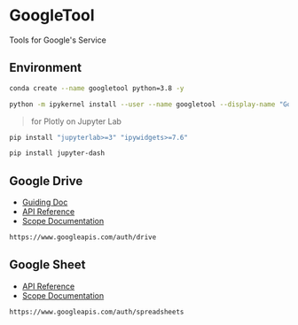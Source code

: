 # GoogleTool
Tools for Google's Service

## Environment
```bash
conda create --name googletool python=3.8 -y
```
```bash
python -m ipykernel install --user --name googletool --display-name "GoogleTool"
```
> for Plotly on Jupyter Lab
```bash
pip install "jupyterlab>=3" "ipywidgets>=7.6"
```
```bash
pip install jupyter-dash
```

## Google Drive
- [Guiding Doc](https://developers.google.com/drive/api/guides/about-sdk)
- [API Reference](https://developers.google.com/drive/api/v3/reference/files)
- [Scope Documentation](https://developers.google.com/identity/protocols/oauth2/scopes#drive)
```bash
https://www.googleapis.com/auth/drive
```

## Google Sheet
- [API Reference](https://developers.google.com/sheets/api/reference/rest/v4/spreadsheets/get#body.QUERY_PARAMETERS.ranges)
- [Scope Documentation](https://developers.google.com/sheets/api/guides/authorizing#OAuth2Authorizing)
```bash
https://www.googleapis.com/auth/spreadsheets
```
